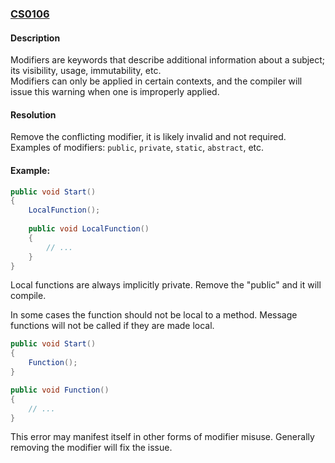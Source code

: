### [CS0106](https://docs.microsoft.com/en-us/dotnet/csharp/language-reference/compiler-messages/cs0106)

#### Description
Modifiers are keywords that describe additional information about a subject; its visibility, usage, immutability, etc.  
Modifiers can only be applied in certain contexts, and the compiler will issue this warning when one is improperly applied.

#### Resolution
Remove the conflicting modifier, it is likely invalid and not required.  
Examples of modifiers: `public`, `private`, `static`, `abstract`, etc.

#### Example:

```csharp
public void Start()
{
    LocalFunction();
    
    public void LocalFunction()
    {
        // ...
    }
}
```

Local functions are always implicitly private. Remove the "public" and it will compile.  

In some cases the function should not be local to a method.
Message functions will not be called if they are made local.

```csharp
public void Start()
{
    Function();
}

public void Function()
{
    // ...
}
```  

This error may manifest itself in other forms of modifier misuse. Generally removing the modifier will fix the issue.